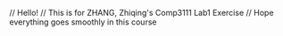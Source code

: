 // Hello!
// This is for ZHANG, Zhiqing's Comp3111 Lab1 Exercise
// Hope everything goes smoothly in this course